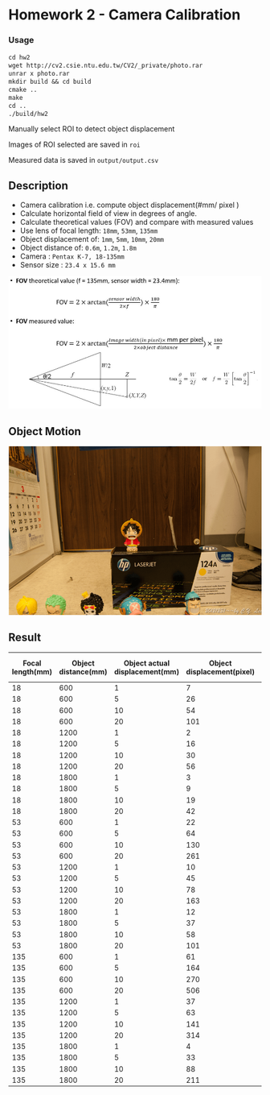 # Homework 2 - Camera Calibration

### Usage
```
cd hw2
wget http://cv2.csie.ntu.edu.tw/CV2/_private/photo.rar
unrar x photo.rar 
mkdir build && cd build
cmake ..
make
cd ..
./build/hw2
```
Manually select ROI to detect object displacement

Images of ROI selected are saved in `roi`

Measured data is saved in `output/output.csv` 

## Description
* Camera calibration i.e. compute object displacement(#mm/ pixel )
* Calculate horizontal field of view in degrees of angle.
* Calculate theoretical values (FOV) and compare with measured values
* Use lens of focal length: `18mm`, `53mm`, `135mm`
* Object displacement of: `1mm`, `5mm`, `10mm`, `20mm`
* Object distance of: `0.6m`, `1.2m`, `1.8m`
* Camera : `Pentax K-7, 18-135mm`
* Sensor size : `23.4 x 15.6 mm`

![FOV](img/FOV.JPG)

## Object Motion
![Object Motion](img/object.gif)

## Result
|Focal length(mm)|Object distance(mm)|Object actual displacement(mm)|Object displacement(pixel)|mm/pixel|FOV theoretical value(degree)|FOV measured value(degree)|
|-|-|-|-|-|-|-|
|18|600|1|7|0.142857|66.0477|58.1648|
|18|600|5|26|0.192308|66.0477|73.6457|
|18|600|10|54|0.185185|66.0477|71.5823|
|18|600|20|101|0.19802|66.0477|75.2614|
|18|1200|1|2|0.5|66.0477|88.4516|
|18|1200|5|16|0.3125|66.0477|62.6271|
|18|1200|10|30|0.333333|66.0477|65.9582|
|18|1200|20|56|0.357143|66.0477|69.617|
|18|1800|1|3|0.333333|66.0477|46.7859|
|18|1800|5|9|0.555556|66.0477|71.5823|
|18|1800|10|19|0.526316|66.0477|68.6694|
|18|1800|20|42|0.47619|66.0477|63.4313|
|53|600|1|22|0.0454545|24.8973|20.0714|
|53|600|5|64|0.078125|24.8973|33.836|
|53|600|10|130|0.0769231|24.8973|33.3446|
|53|600|20|261|0.0766284|24.8973|33.2239|
|53|1200|1|10|0.1|24.8973|22.0316|
|53|1200|5|45|0.111111|24.8973|24.4097|
|53|1200|10|78|0.128205|24.8973|28.0264|
|53|1200|20|163|0.122699|24.8973|26.8674|
|53|1800|1|12|0.0833333|24.8973|12.3449|
|53|1800|5|37|0.135135|24.8973|19.8942|
|53|1800|10|58|0.172414|24.8973|25.2249|
|53|1800|20|101|0.19802|24.8973|28.8247|
|135|600|1|61|0.0163934|9.90651|7.30391|
|135|600|5|164|0.0304878|9.90651|13.5386|
|135|600|10|270|0.037037|9.90651|16.4107|
|135|600|20|506|0.0395257|9.90651|17.4969|
|135|1200|1|37|0.027027|9.90651|6.02341|
|135|1200|5|63|0.0793651|9.90651|17.5652|
|135|1200|10|141|0.070922|9.90651|15.7213|
|135|1200|20|314|0.0636943|9.90651|14.1362|
|135|1800|1|4|0.25|9.90651|35.9507|
|135|1800|5|33|0.151515|9.90651|22.2486|
|135|1800|10|88|0.113636|9.90651|16.7784|
|135|1800|20|211|0.0947867|9.90651|14.0257|
